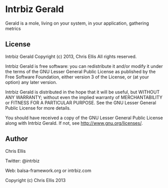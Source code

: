 Intrbiz Gerald
==============
Gerald is a mole, living on your system, in your application, gathering metrics

License
-------
Intrbiz Gerald
Copyright (c) 2013, Chris Ellis
All rights reserved.

Intrbiz Gerald is free software: you can redistribute it and/or modify
it under the terms of the GNU Lesser General Public License as published by
the Free Software Foundation, either version 3 of the License, or
(at your option) any later version.

Intrbiz Gerald is distributed in the hope that it will be useful,
but WITHOUT ANY WARRANTY; without even the implied warranty of
MERCHANTABILITY or FITNESS FOR A PARTICULAR PURPOSE.  See the
GNU Lesser General Public License for more details.

You should have received a copy of the GNU Lesser General Public License
along with Intrbiz Gerald.  If not, see <http://www.gnu.org/licenses/>.


Author
------
Chris Ellis

Twitter: @intrbiz

Web: balsa-framework.org or intrbiz.com

Copyright (c) Chris Ellis 2013